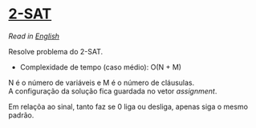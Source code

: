 # [2-SAT](2_sat.cpp)  

*Read in [English](README.en.md)*

Resolve problema do 2-SAT.

- Complexidade de tempo (caso médio): O(N + M)  

N é o número de variáveis e M é o número de cláusulas.  
A configuração da solução fica guardada no vetor *assignment*. 

Em relaçõa ao sinal, tanto faz se 0 liga ou desliga, apenas siga o mesmo padrão.
